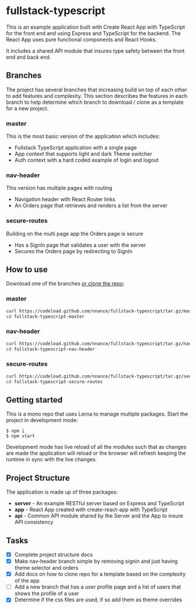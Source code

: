 # fullstack-typescript

This is an example application built with Create React App with TypeScript for the front end and using Express and TypeScript for the backend.  The React App uses pure functional components and React Hooks.

It includes a shared API module that insures type safety between the front end and back end.

## Branches

The project has several branches that increasing build on top of each other to add features and complexity.  This section describes the features in each branch to help determine which branch to download / clone as a template for a new project.

### master

This is the most basic version of the application which includes:

* Fullstack TypeScript application with a single page
* App context that supports light and dark Theme switcher
* Auth context with a hard coded example of login and logout

### nav-header

This version has multiple pages with routing

* Navigation header with React Router links
* An Orders page that retrieves and renders a list from the server

### secure-routes

Building on the multi page app the Orders page is secure

* Has a SignIn page that validates a user with the server
* Secures the Orders page by redirecting to SignIn

## How to use

Download one of the branches [or clone the repo](https://github.com/nnance/fullstack-typescript):

### master

```sh
curl https://codeload.github.com/nnance/fullstack-typescript/tar.gz/master | tar -xz
cd fullstack-typescript-master
```

### nav-header

```sh
curl https://codeload.github.com/nnance/fullstack-typescript/tar.gz/nav-header | tar -xz
cd fullstack-typescript-nav-header
```

### secure-routes

```sh
curl https://codeload.github.com/nnance/fullstack-typescript/tar.gz/secure-routes | tar -xz
cd fullstack-typescript-secure-routes
```

## Getting started

This is a mono repo that uses Lerna to manage multiple packages.   Start the project in development mode:

```
$ npm i
$ npm start
```

Development mode has live reload of all the modules such that as changes are made the application will reload or the browser will refresh keeping the runtime in sync with the live changes.

## Project Structure

The application is made up of three packages:

* **server** - An example RESTful server based on Express and TypeScript
* **app** - React App created with create-react-app with TypeScript
* **api** - Common API module shared by the Server and the App to insure API consistency

## Tasks

- [x] Complete project structure docs
- [x] Make nav-header branch simple by removing signin and just having theme selector and orders 
- [x] Add docs on how to clone repo for a template based on the complexity of the app
- [ ] Add a new branch that has a user profile page and a list of users that shows the profile of a user
- [x] Determine if the css files are used, if so add them as theme overrides
